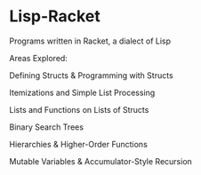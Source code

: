 # Lisp-Racket

Programs written in Racket, a dialect of Lisp

Areas Explored:

Defining Structs & Programming with Structs

Itemizations and Simple List Processing

Lists and Functions on Lists of Structs

Binary Search Trees

Hierarchies & Higher-Order Functions

Mutable Variables & Accumulator-Style Recursion
